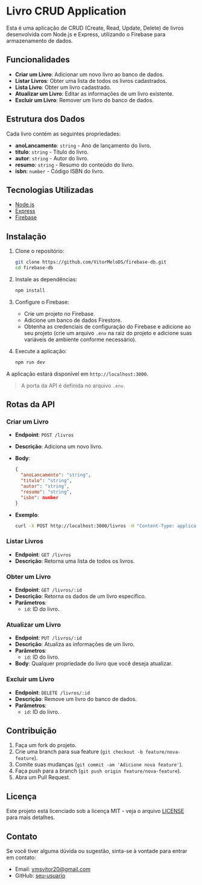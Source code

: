 # Livro CRUD Application

Esta é uma aplicação de CRUD (Create, Read, Update, Delete) de livros desenvolvida com Node.js e Express, utilizando o Firebase para armazenamento de dados.

## Funcionalidades

- **Criar um Livro**: Adicionar um novo livro ao banco de dados.
- **Listar Livros**: Obter uma lista de todos os livros cadastrados.
- **Lista Livro**: Obter um livro cadastrado.
- **Atualizar um Livro**: Editar as informações de um livro existente.
- **Excluir um Livro**: Remover um livro do banco de dados.

## Estrutura dos Dados

Cada livro contém as seguintes propriedades:

- **anoLancamento**: `string` - Ano de lançamento do livro.
- **titulo**: `string` - Título do livro.
- **autor**: `string` - Autor do livro.
- **resumo**: `string` - Resumo do conteúdo do livro.
- **isbn**: `number` - Código ISBN do livro.

## Tecnologias Utilizadas

- [Node.js](https://nodejs.org/)
- [Express](https://expressjs.com/)
- [Firebase](https://firebase.google.com/)

## Instalação

1. Clone o repositório:

   ```sh
   git clone https://github.com/VitorMeloDS/firebase-db.git
   cd firebase-db
   ```

2. Instale as dependências:

   ```sh
   npm install
   ```

3. Configure o Firebase:

   - Crie um projeto no Firebase.
   - Adicione um banco de dados Firestore.
   - Obtenha as credenciais de configuração do Firebase e adicione ao seu projeto (crie um arquivo `.env` na raiz do projeto e adicione suas variáveis de ambiente conforme necessário).

4. Execute a aplicação:

   ```sh
   npm run dev
   ```

A aplicação estará disponível em `http://localhost:3000`.

> A porta da API é definida no arquivo `.env`.

## Rotas da API

### Criar um Livro

- **Endpoint**: `POST /livros`
- **Descrição**: Adiciona um novo livro.
- **Body**:

  ```json
  {
    "anoLancamento": "string",
    "titulo": "string",
    "autor": "string",
    "resumo": "string",
    "isbn": number
  }
  ```

- **Exemplo**:

  ```sh
  curl -X POST http://localhost:3000/livros -H "Content-Type: application/json" -d '{"anoLancamento": "2024", "titulo": "Meu Livro", "autor": "Autor Exemplo", "resumo": "Um resumo do livro.", "isbn": 1234567890123}'
  ```

### Listar Livros

- **Endpoint**: `GET /livros`
- **Descrição**: Retorna uma lista de todos os livros.

### Obter um Livro

- **Endpoint**: `GET /livros/:id`
- **Descrição**: Retorna os dados de um livro específico.
- **Parâmetros**:
  - `id`: ID do livro.

### Atualizar um Livro

- **Endpoint**: `PUT /livros/:id`
- **Descrição**: Atualiza as informações de um livro.
- **Parâmetros**:
  - `id`: ID do livro.
- **Body**: Qualquer propriedade do livro que você deseja atualizar.

### Excluir um Livro

- **Endpoint**: `DELETE /livros/:id`
- **Descrição**: Remove um livro do banco de dados.
- **Parâmetros**:
  - `id`: ID do livro.

## Contribuição

1. Faça um fork do projeto.
2. Crie uma branch para sua feature (`git checkout -b feature/nova-feature`).
3. Comite suas mudanças (`git commit -am 'Adicione nova feature'`).
4. Faça push para a branch (`git push origin feature/nova-feature`).
5. Abra um Pull Request.

## Licença

Este projeto está licenciado sob a licença MIT - veja o arquivo [LICENSE](LICENSE) para mais detalhes.

## Contato

Se você tiver alguma dúvida ou sugestão, sinta-se à vontade para entrar em contato:

- Email: <vmsvitor20@gmail.com>
- GitHub: [seu-usuario](https://github.com/VitorMeloDS)

```

```
